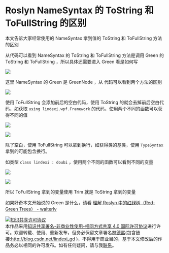 # Roslyn NameSyntax 的 ToString 和 ToFullString 的区别

本文告诉大家经常使用的 NameSyntax 拿到值的 ToString 和 ToFullString 方法的区别

<!--more-->
<!-- csdn -->
<!-- 标签：Roslyn,MSBuild,编译器 -->

从代码可以看到 NameSyntax 的 ToString 和 ToFullString 方法是调用 Green 的 ToString 和 ToFullString ，所以具体还需要进入 Green 看是如何写

![](http://7xqpl8.com1.z0.glb.clouddn.com/lindexi%2F2018714927294075.jpg)

<!-- ![](image/Roslyn NameSyntax 的 ToString 和 ToFullString 的区别/Roslyn NameSyntax 的 ToString 和 ToFullString 的区别0.png) -->

这里 NameSyntax 的 Green 是 GreenNode ，从 代码可以看到两个方法的区别

![](http://7xqpl8.com1.z0.glb.clouddn.com/lindexi%2F2018714929553566.jpg)

<!-- ![](image/Roslyn NameSyntax 的 ToString 和 ToFullString 的区别/Roslyn NameSyntax 的 ToString 和 ToFullString 的区别1.png) -->

使用 ToFullString 会添加前后的空白代码，使用 ToString 的就会去掉前后空白代码，如获取 `using lindexi.wpf.Framework` 的代码，使用两个不同的函数可以获得不同的值

![](http://7xqpl8.com1.z0.glb.clouddn.com/lindexi%2F2018714935172735.jpg)

<!-- ![](image/Roslyn NameSyntax 的 ToString 和 ToFullString 的区别/Roslyn NameSyntax 的 ToString 和 ToFullString 的区别2.png) -->

![](http://7xqpl8.com1.z0.glb.clouddn.com/lindexi%2F2018714936138557.jpg)

<!-- ![](image/Roslyn NameSyntax 的 ToString 和 ToFullString 的区别/Roslyn NameSyntax 的 ToString 和 ToFullString 的区别3.png) -->

除了空白，使用 ToFullString 可以拿到换行，如获得类的基类，使用 `TypeSyntax` 拿到的可能包含换行。

如类型 `class lindexi : doubi` ，使用两个不同的函数可以看到不同的变量

![](http://7xqpl8.com1.z0.glb.clouddn.com/lindexi%2F2018714948184727.jpg)

<!-- ![](image/Roslyn NameSyntax 的 ToString 和 ToFullString 的区别/Roslyn NameSyntax 的 ToString 和 ToFullString 的区别4.png) -->

![](http://7xqpl8.com1.z0.glb.clouddn.com/lindexi%2F2018714949408765.jpg)

<!-- ![](image/Roslyn NameSyntax 的 ToString 和 ToFullString 的区别/Roslyn NameSyntax 的 ToString 和 ToFullString 的区别5.png) -->

所以 ToFullString 拿到的变量使用 Trim 就是 ToString 拿到的变量

如果好奇本文开始说的  Green 是什么，请看 [理解 Roslyn 中的红绿树（Red-Green Trees） - walterlv](https://walterlv.github.io/post/the-red-green-tree-of-roslyn.html )

<a rel="license" href="http://creativecommons.org/licenses/by-nc-sa/4.0/"><img alt="知识共享许可协议" style="border-width:0" src="https://licensebuttons.net/l/by-nc-sa/4.0/88x31.png" /></a><br />本作品采用<a rel="license" href="http://creativecommons.org/licenses/by-nc-sa/4.0/">知识共享署名-非商业性使用-相同方式共享 4.0 国际许可协议</a>进行许可。欢迎转载、使用、重新发布，但务必保留文章署名[林德熙](http://blog.csdn.net/lindexi_gd)(包含链接:http://blog.csdn.net/lindexi_gd )，不得用于商业目的，基于本文修改后的作品务必以相同的许可发布。如有任何疑问，请与我[联系](mailto:lindexi_gd@163.com)。
